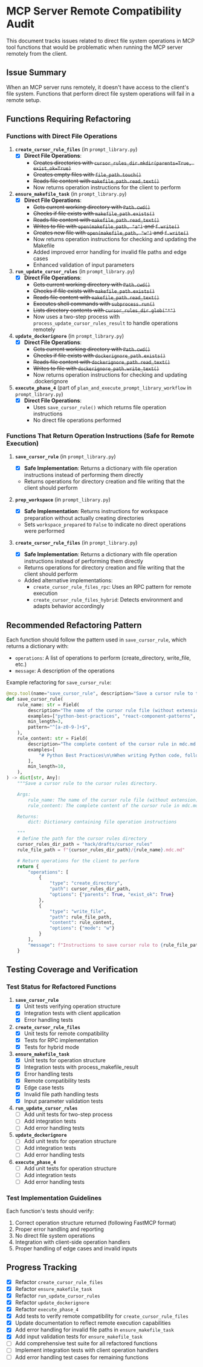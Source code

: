 # MCP Server Remote Compatibility Audit

This document tracks issues related to direct file system operations in MCP tool functions that would be problematic when running the MCP server remotely from the client.

## Issue Summary

When an MCP server runs remotely, it doesn't have access to the client's file system. Functions that perform direct file system operations will fail in a remote setup.

## Functions Requiring Refactoring

### Functions with Direct File Operations

1. **`create_cursor_rule_files`** (in `prompt_library.py`)
   - [x] **Direct File Operations**:
     - ~~Creates directories with `cursor_rules_dir.mkdir(parents=True, exist_ok=True)`~~
     - ~~Creates empty files with `file_path.touch()`~~
     - ~~Reads file content with `makefile_path.read_text()`~~
     - Now returns operation instructions for the client to perform

2. **`ensure_makefile_task`** (in `prompt_library.py`)
   - [x] **Direct File Operations**:
     - ~~Gets current working directory with `Path.cwd()`~~
     - ~~Checks if file exists with `makefile_path.exists()`~~
     - ~~Reads file content with `makefile_path.read_text()`~~
     - ~~Writes to file with `open(makefile_path, "a")` and `f.write()`~~
     - ~~Creates new file with `open(makefile_path, "w")` and `f.write()`~~
     - Now returns operation instructions for checking and updating the Makefile
     - Added improved error handling for invalid file paths and edge cases
     - Enhanced validation of input parameters

3. **`run_update_cursor_rules`** (in `prompt_library.py`)
   - [x] **Direct File Operations**:
     - ~~Gets current working directory with `Path.cwd()`~~
     - ~~Checks if file exists with `makefile_path.exists()`~~
     - ~~Reads file content with `makefile_path.read_text()`~~
     - ~~Executes shell commands with `subprocess.run()`~~
     - ~~Lists directory contents with `cursor_rules_dir.glob("*")`~~
     - Now uses a two-step process with `process_update_cursor_rules_result` to handle operations remotely

4. **`update_dockerignore`** (in `prompt_library.py`)
   - [x] **Direct File Operations**:
     - ~~Gets current working directory with `Path.cwd()`~~
     - ~~Checks if file exists with `dockerignore_path.exists()`~~
     - ~~Reads file content with `dockerignore_path.read_text()`~~
     - ~~Writes to file with `dockerignore_path.write_text()`~~
     - Now returns operation instructions for checking and updating .dockerignore

5. **`execute_phase_4`** (part of `plan_and_execute_prompt_library_workflow` in `prompt_library.py`)
   - [x] **Direct File Operations**:
     - Uses `save_cursor_rule()` which returns file operation instructions
     - No direct file operations performed

### Functions That Return Operation Instructions (Safe for Remote Execution)

1. **`save_cursor_rule`** (in `prompt_library.py`)
   - [x] **Safe Implementation**: Returns a dictionary with file operation instructions instead of performing them directly
   - Returns operations for directory creation and file writing that the client should perform

2. **`prep_workspace`** (in `prompt_library.py`)
   - [x] **Safe Implementation**: Returns instructions for workspace preparation without actually creating directories
   - Sets `workspace_prepared` to `False` to indicate no direct operations were performed

3. **`create_cursor_rule_files`** (in `prompt_library.py`)
   - [x] **Safe Implementation**: Returns a dictionary with file operation instructions instead of performing them directly
   - Returns operations for directory creation and file writing that the client should perform
   - Added alternative implementations:
     - `create_cursor_rule_files_rpc`: Uses an RPC pattern for remote execution
     - `create_cursor_rule_files_hybrid`: Detects environment and adapts behavior accordingly

## Recommended Refactoring Pattern

Each function should follow the pattern used in `save_cursor_rule`, which returns a dictionary with:
- `operations`: A list of operations to perform (create_directory, write_file, etc.)
- `message`: A description of the operations

Example refactoring for `save_cursor_rule`:

```python
@mcp.tool(name="save_cursor_rule", description="Save a cursor rule to the cursor rules directory in the project")
def save_cursor_rule(
    rule_name: str = Field(
        description="The name of the cursor rule file (without extension)",
        examples=["python-best-practices", "react-component-patterns", "error-handling"],
        min_length=3,
        pattern="^[a-z0-9-]+$",
    ),
    rule_content: str = Field(
        description="The complete content of the cursor rule in mdc.md format",
        examples=[
            "# Python Best Practices\n\nWhen writing Python code, follow these guidelines:\n\n1. Use type hints\n2. Write docstrings\n3. Follow PEP 8"
        ],
        min_length=10,
    ),
) -> dict[str, Any]:
    """Save a cursor rule to the cursor rules directory.

    Args:
        rule_name: The name of the cursor rule file (without extension)
        rule_content: The complete content of the cursor rule in mdc.md format

    Returns:
        dict: Dictionary containing file operation instructions

    """
    # Define the path for the cursor rules directory
    cursor_rules_dir_path = "hack/drafts/cursor_rules"
    rule_file_path = f"{cursor_rules_dir_path}/{rule_name}.mdc.md"

    # Return operations for the client to perform
    return {
        "operations": [
            {
                "type": "create_directory",
                "path": cursor_rules_dir_path,
                "options": {"parents": True, "exist_ok": True}
            },
            {
                "type": "write_file",
                "path": rule_file_path,
                "content": rule_content,
                "options": {"mode": "w"}
            }
        ],
        "message": f"Instructions to save cursor rule to {rule_file_path}"
    }
```

## Testing Coverage and Verification

### Test Status for Refactored Functions

1. **`save_cursor_rule`**
   - [x] Unit tests verifying operation structure
   - [x] Integration tests with client application
   - [x] Error handling tests

2. **`create_cursor_rule_files`**
   - [x] Unit tests for remote compatibility
   - [x] Tests for RPC implementation
   - [x] Tests for hybrid mode

3. **`ensure_makefile_task`**
   - [x] Unit tests for operation structure
   - [x] Integration tests with process_makefile_result
   - [x] Error handling tests
   - [x] Remote compatibility tests
   - [x] Edge case tests
   - [x] Invalid file path handling tests
   - [x] Input parameter validation tests

4. **`run_update_cursor_rules`**
   - [ ] Add unit tests for two-step process
   - [ ] Add integration tests
   - [ ] Add error handling tests

5. **`update_dockerignore`**
   - [ ] Add unit tests for operation structure
   - [ ] Add integration tests
   - [ ] Add error handling tests

6. **`execute_phase_4`**
   - [ ] Add unit tests for operation structure
   - [ ] Add integration tests
   - [ ] Add error handling tests

### Test Implementation Guidelines

Each function's tests should verify:
1. Correct operation structure returned (following FastMCP format)
2. Proper error handling and reporting
3. No direct file system operations
4. Integration with client-side operation handlers
5. Proper handling of edge cases and invalid inputs

## Progress Tracking

- [x] Refactor `create_cursor_rule_files`
- [x] Refactor `ensure_makefile_task`
- [x] Refactor `run_update_cursor_rules`
- [x] Refactor `update_dockerignore`
- [x] Refactor `execute_phase_4`
- [x] Add tests to verify remote compatibility for `create_cursor_rule_files`
- [x] Update documentation to reflect remote execution capabilities
- [x] Add error handling for invalid file paths in `ensure_makefile_task`
- [x] Add input validation tests for `ensure_makefile_task`
- [ ] Add comprehensive test suite for all refactored functions
- [ ] Implement integration tests with client operation handlers
- [ ] Add error handling test cases for remaining functions
